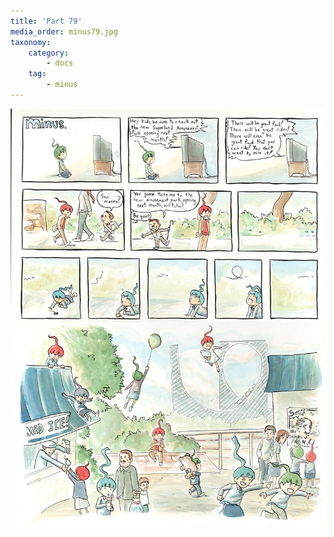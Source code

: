 ```yaml
---
title: 'Part 79'
media_order: minus79.jpg
taxonomy:
    category:
        - docs
    tag:
        - minus
---
```


![](minus79.jpg)